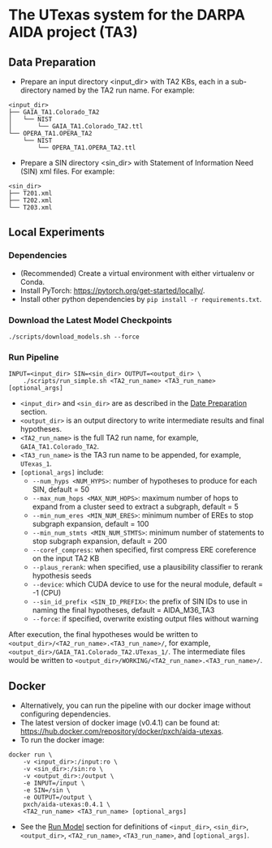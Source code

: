 # The UTexas system for the DARPA AIDA project (TA3)

## Data Preparation

* Prepare an input directory <input_dir> with TA2 KBs, each in a sub-directory named by the TA2 run name. For example:
```
<input_dir>
├── GAIA_TA1.Colorado_TA2
│   └── NIST
│       └── GAIA_TA1.Colorado_TA2.ttl
└── OPERA_TA1.OPERA_TA2
    └── NIST
        └── OPERA_TA1.OPERA_TA2.ttl
```
* Prepare a SIN directory <sin_dir> with Statement of Information Need (SIN) xml files. For example:
```
<sin_dir>
├── T201.xml
├── T202.xml
└── T203.xml
```

## Local Experiments

### Dependencies

* (Recommended) Create a virtual environment with either virtualenv or Conda.
* Install PyTorch: https://pytorch.org/get-started/locally/.
* Install other python dependencies by `pip install -r requirements.txt`.

### Download the Latest Model Checkpoints

```
./scripts/download_models.sh --force
```

### Run Pipeline

```
INPUT=<input_dir> SIN=<sin_dir> OUTPUT=<output_dir> \
    ./scripts/run_simple.sh <TA2_run_name> <TA3_run_name> [optional_args]
```

* `<input_dir>` and `<sin_dir>` are as described in the [Date Preparation](#data-preparation) section.
* `<output_dir>` is an output directory to write intermediate results and final hypotheses.
* `<TA2_run_name>` is the full TA2 run name, for example, `GAIA_TA1.Colorado_TA2`.
* `<TA3_run_name>` is the TA3 run name to be appended, for example, `UTexas_1`.
* `[optional_args]` include:
  * `--num_hyps <NUM_HYPS>`: number of hypotheses to produce for each SIN, default = 50
  * `--max_num_hops <MAX_NUM_HOPS>`: maximum number of hops to expand from a cluster seed to extract a subgraph, default = 5
  * `--min_num_eres <MIN_NUM_ERES>`: minimum number of EREs to  stop subgraph expansion, default = 100
  * `--min_num_stmts <MIN_NUM_STMTS>`: minimum number of statements to stop subgraph expansion, default = 200
  * `--coref_compress`: when specified, first compress ERE coreference on the input TA2 KB
  * `--plaus_rerank`: when specified, use a plausibility classifier to rerank hypothesis seeds
  * `--device`: which CUDA device to use for the neural module, default = -1 (CPU)
  * `--sin_id_prefix <SIN_ID_PREFIX>`: the prefix of SIN IDs to use in naming the final hypotheses, default = AIDA_M36_TA3
  * `--force`: if specified, overwrite existing output files without warning


After execution, the final hypotheses would be written to `<output_dir>/<TA2_run_name>.<TA3_run_name>/`, for example, `<output_dir>/GAIA_TA1.Colorado_TA2.UTexas_1/`. The intermediate files would be written to `<output_dir>/WORKING/<TA2_run_name>.<TA3_run_name>/`.

## Docker

* Alternatively, you can run the pipeline with our docker image without configuring dependencies.
* The latest version of docker image (v0.4.1) can be found at: https://hub.docker.com/repository/docker/pxch/aida-utexas.
* To run the docker image:
```
docker run \
    -v <input_dir>:/input:ro \
    -v <sin_dir>:/sin:ro \
    -v <output_dir>:/output \
    -e INPUT=/input \
    -e SIN=/sin \
    -e OUTPUT=/output \
    pxch/aida-utexas:0.4.1 \
    <TA2_run_name> <TA3_run_name> [optional_args]
```
* See the [Run Model](#run-model) section for definitions of `<input_dir>`, `<sin_dir>`, `<output_dir>`, `<TA2_run_name>`, `<TA3_run_name>`, and `[optional_args]`.
